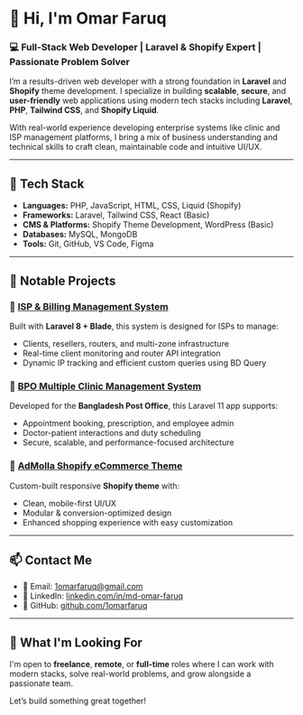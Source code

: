 # 👋 Hi, I'm Omar Faruq

### 💻 Full-Stack Web Developer | Laravel & Shopify Expert | Passionate Problem Solver

I’m a results-driven web developer with a strong foundation in **Laravel** and **Shopify** theme development. I specialize in building **scalable**, **secure**, and **user-friendly** web applications using modern tech stacks including **Laravel**, **PHP**, **Tailwind CSS**, and **Shopify Liquid**.

With real-world experience developing enterprise systems like clinic and ISP management platforms, I bring a mix of business understanding and technical skills to craft clean, maintainable code and intuitive UI/UX.

---

## 🔧 Tech Stack

- **Languages:** PHP, JavaScript, HTML, CSS, Liquid (Shopify)
- **Frameworks:** Laravel, Tailwind CSS, React (Basic)
- **CMS & Platforms:** Shopify Theme Development, WordPress (Basic)
- **Databases:** MySQL, MongoDB
- **Tools:** Git, GitHub, VS Code, Figma

---

## 🚀 Notable Projects

### 🔹 [ISP & Billing Management System](https://isp.jsnetworkbd.com)
Built with **Laravel 8 + Blade**, this system is designed for ISPs to manage:
- Clients, resellers, routers, and multi-zone infrastructure
- Real-time client monitoring and router API integration
- Dynamic IP tracking and efficient custom queries using BD Query

### 🔹 [BPO Multiple Clinic Management System](https://bpo-mss.com)
Developed for the **Bangladesh Post Office**, this Laravel 11 app supports:
- Appointment booking, prescription, and employee admin
- Doctor-patient interactions and duty scheduling
- Secure, scalable, and performance-focused architecture

### 🔹 [AdMolla Shopify eCommerce Theme](https://molla-furniture-1.myshopify.com)
Custom-built responsive **Shopify theme** with:
- Clean, mobile-first UI/UX
- Modular & conversion-optimized design
- Enhanced shopping experience with easy customization

---

## 📫 Contact Me

- 📧 Email: [1omarfaruq@gmail.com](mailto:1omarfaruq@gmail.com)
- 💼 LinkedIn: [linkedin.com/in/md-omar-faruq](https://www.linkedin.com/in/md-omar-faruq-2b1b02185)
- 🐙 GitHub: [github.com/1omarfaruq](https://github.com/1omarfaruq)

---

## 👀 What I'm Looking For

I'm open to **freelance**, **remote**, or **full-time** roles where I can work with modern stacks, solve real-world problems, and grow alongside a passionate team.

Let’s build something great together!
